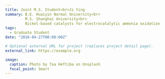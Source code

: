 ```yaml
---
title: Joint M.S. Student<br>Ji Ying
summary: B.E. Huaiyin Normal University<br>
         M.S. Shanghai University<br>
         Nickel-based catalysts for electrocatalytic ammonia oxidation
tags:
  - Graduate Student
date: "2016-04-27T00:00:00Z"

# Optional external URL for project (replaces project detail page).
external_link: https://example.org

image:
  caption: Photo by Toa Heftiba on Unsplash
  focal_point: Smart
---
```

